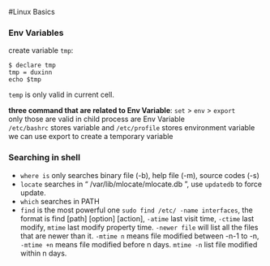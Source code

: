 #Linux Basics

### Env Variables
create variable `tmp`:  

    $ declare tmp
    tmp = duxinn
    echo $tmp

`temp` is only valid in current cell.

**three command that are related to Env Variable**:
`set` > `env` > 	`export`  
only those are valid in child process are Env Variable	
`/etc/bashrc` stores variable and `/etc/profile` stores environment variable  
we can use export to create a temporary variable  

### Searching in shell
- `where is` only searches binary file (-b), help file (-m), source codes (-s)
- `locate` searches in “ /var/lib/mlocate/mlocate.db ”, use `updatedb` to force update.
- `which` searches in PATH
- `find` is the most powerful one `sudo find /etc/ -name interfaces`, the format is find [path] [option] [action], `-atime` last visit time, `-ctime` last modify, `mtime` last modify property time. `-newer file` will list all the files that are newer than it. `-mtime n` means file modified between -n-1 to -n, `-mtime +n` means file modified before n days. `mtime -n` list file modified within n days.